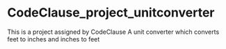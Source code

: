 # CodeClause_project_unitconverter
This is a project assigned by CodeClause 
A unit converter which converts feet to inches and inches to feet
